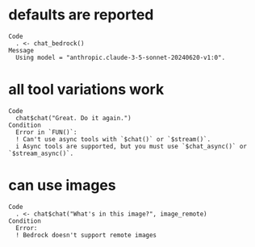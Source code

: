 # defaults are reported

    Code
      . <- chat_bedrock()
    Message
      Using model = "anthropic.claude-3-5-sonnet-20240620-v1:0".

# all tool variations work

    Code
      chat$chat("Great. Do it again.")
    Condition
      Error in `FUN()`:
      ! Can't use async tools with `$chat()` or `$stream()`.
      i Async tools are supported, but you must use `$chat_async()` or `$stream_async()`.

# can use images

    Code
      . <- chat$chat("What's in this image?", image_remote)
    Condition
      Error:
      ! Bedrock doesn't support remote images

